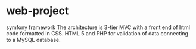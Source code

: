 # web-project

symfony framework
The architecture is 3-tier MVC with a front end of html code formatted in CSS.  HTML 5 and PHP for validation of data connecting to a MySQL database.  

